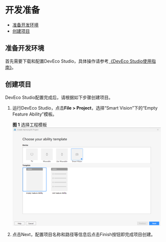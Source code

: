 # 开发准备<a name="ZH-CN_TOPIC_0000001055087693"></a>

-   [准备开发环境](#section1912530122716)
-   [创建项目](#section1456035192720)

## 准备开发环境<a name="section1912530122716"></a>

首先需要下载和配置DevEco Studio，具体操作请参考[《DevEco Studio使用指南》](https://developer.harmonyos.com/cn/docs/documentation/doc-guides/software_install-0000001053582415)。

## 创建项目<a name="section1456035192720"></a>

DevEco Studio配置完成后，请根据如下步骤创建项目。

1.  运行DevEco Studio，点击**File \> Project**，选择“Smart Vision”下的“Empty Feature Ability”模板。

    **图 1**  选择工程模板<a name="fig1111842916140"></a>  
    ![](figures/选择工程模板.png "选择工程模板")

2.  点击Next，配置项目名称和路径等信息后点击Finish按钮即完成项目创建。

